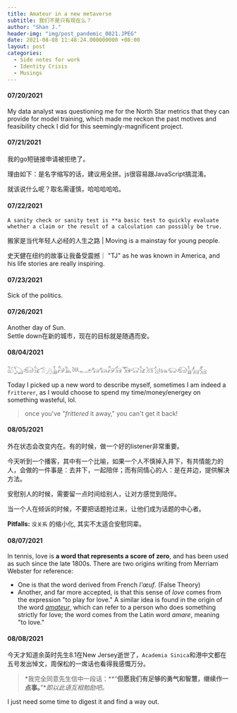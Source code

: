 ```yaml
---
title: Amateur in a new metaverse
subtitle: 我们不是只有现在么？
author: "Shan J."
header-img: "img/post_pandemic_0821.JPEG"
date: 2021-08-08 11:48:24.000000000 +08:00
layout: post
categories:
  - Side notes for work
  - Identity Crisis
  - Musings
---
```


#### 07/20/2021

My data analyst was questioning me for the North Star metrics that they can provide for model training, which made me reckon the past motives and feasibility check I did for this seemingly-magnificent project.

#### 07/21/2021

我的go短链接申请被拒绝了。

理由如下：是名字缩写的话，建议用全拼。js很容易跟JavaScript搞混淆。

就该说什么呢？取名需谨慎，哈哈哈哈哈。

#### 07/22/2021

```ABAP
A sanity check or sanity test is **a basic test to quickly evaluate whether a claim or the result of a calculation can possibly be true.
```

搬家是当代年轻人必经的人生之路 | Moving is a mainstay for young people.

史天健在纽约的故事让我备受震撼｜ "TJ" as he was known in America, and his life stories are really inspiring.

#### 07/23/2021

Sick of the politics.

#### 07/26/2021

Another day of Sun.  
Settle down在新的城市，现在的目标就是随遇而安。

#### 08/04/2021

𓅷𓆏𓃰𓃠𓅿𓂻𓃱𓃗𓅓𓆙𓀿𓂉𓃒𓃒𓃗𓃘𓃝𓃟𓃠𓃡𓃩𓃬𓃯𓃰𓃱𓃲𓃵

Today I picked up a new word to describe myself, sometimes I am indeed a `fritterer`, as I would choose to spend my time/money/energey on something wasteful, lol.  

> once you've "*frittered* it away," you can't get it back!

#### 08/05/2021

外在状态会改变内在。有的时候，做一个好的listener非常重要。

今天听到一个播客，其中有一个比喻，如果一个人不慎掉入井下，有共情能力的人，会做的一件事是：去井下，一起陪伴；而有同情心的人：是在井边，提供解决方法。

安慰别人的时候，需要留一点时间给别人，让对方感觉到陪伴。

当一个人在倾诉的时候，不要把话题抢过来，让他们成为话题的中心者。

**Pitfalls:** `没关系` 的缩小化, 其实不太适合安慰同辈。

#### 08/07/2021

In tennis, love is **a word that represents a score of zero**, and has been used as such since the late 1800s. There are two origins writing from Merriam Webster for reference:

- One is that the word derived from French *l'œuf*. (False Theory)
- Another, and far more accepted, is that this sense of *love* comes from the expression "to play for love." A similar idea is found in the origin of the word *[amateur](https://www.merriam-webster.com/dictionary/amateur)*, which can refer to a person who does something strictly for love; the word comes from the Latin word *amare*, meaning "to love."

#### 08/08/2021

今天才知道余英时先生8.1在New Jersey逝世了，`Academia Sinica`和港中文都在五号发出悼文，周保松的一席话也看得我感慨万分。

> *我完全同意先生信中一段话：**“**但愿我们有足够的勇气和智慧，继续作一点事。**”**即以此语互相勉励吧。*

I just need some time to digest it and find a way out.
